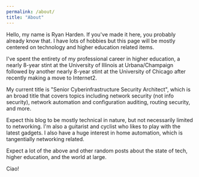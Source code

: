 ```yaml
---
permalink: /about/
title: "About"
---
```


Hello, my name is Ryan Harden. If you've made it here, you probably already know that. I have lots of hobbies but this page will be mostly centered on technology and higher education related items.

I've spent the entirety of my professional career in higher education, a nearly 8-year stint at the University of Illinois at Urbana/Champaign followed by another nearly 8-year stint at the University of Chicago after recently making a move to Internet2.

My current title is "Senior Cyberinfrastructure Security Architect", which is an broad title that covers topics including network security (not info security), network automation and configuration auditing, routing security, and more.

Expect this blog to be mostly technical in nature, but not necessarily limited to networking. I'm also a guitarist and cyclist who likes to play with the latest gadgets. I also have a huge interest in home automation, which is tangentially networking related.

Expect a lot of the above and other random posts about the state of tech, higher education, and the world at large.

Ciao!
